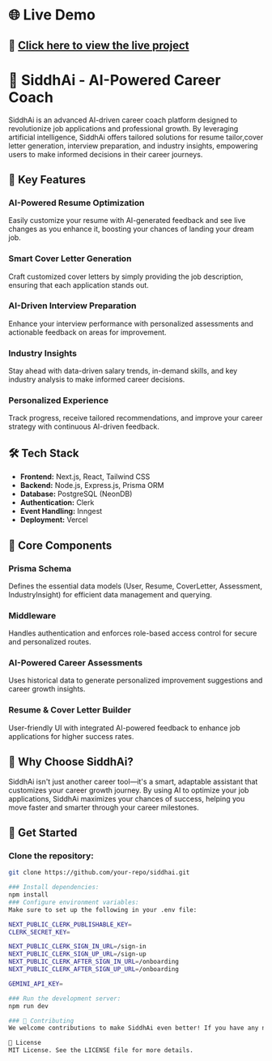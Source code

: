# 🌐 Live Demo  
## 🔗 [Click here to view the live project](https://siddhai-riyahablanis-projects.vercel.app/)

# 🚀 SiddhAi - AI-Powered Career Coach

SiddhAi is an advanced AI-driven career coach platform designed to revolutionize job applications and professional growth. By leveraging artificial intelligence, SiddhAi offers tailored solutions for resume tailor,cover letter generation, interview preparation, and industry insights, empowering users to make informed decisions in their career journeys.

## 🚀 **Key Features**

### AI-Powered Resume Optimization
Easily customize your resume with AI-generated feedback and see live changes as you enhance it, boosting your chances of landing your dream job.

### Smart Cover Letter Generation
Craft customized cover letters by simply providing the job description, ensuring that each application stands out.

### AI-Driven Interview Preparation
Enhance your interview performance with personalized assessments and actionable feedback on areas for improvement.

### Industry Insights
Stay ahead with data-driven salary trends, in-demand skills, and key industry analysis to make informed career decisions.

### Personalized Experience
Track progress, receive tailored recommendations, and improve your career strategy with continuous AI-driven feedback.

## 🛠️ **Tech Stack**

- **Frontend:** Next.js, React, Tailwind CSS
- **Backend:** Node.js, Express.js, Prisma ORM
- **Database:** PostgreSQL (NeonDB)
- **Authentication:** Clerk
- **Event Handling:** Inngest
- **Deployment:** Vercel

## 📌 **Core Components**

### Prisma Schema
Defines the essential data models (User, Resume, CoverLetter, Assessment, IndustryInsight) for efficient data management and querying.

### Middleware
Handles authentication and enforces role-based access control for secure and personalized routes.

### AI-Powered Career Assessments
Uses historical data to generate personalized improvement suggestions and career growth insights.

### Resume & Cover Letter Builder
User-friendly UI with integrated AI-powered feedback to enhance job applications for higher success rates.

## 📢 **Why Choose SiddhAi?**

SiddhAi isn't just another career tool—it's a smart, adaptable assistant that customizes your career growth journey. By using AI to optimize your job applications, SiddhAi maximizes your chances of success, helping you move faster and smarter through your career milestones.

## 🚀 **Get Started**

### Clone the repository:
```bash
git clone https://github.com/your-repo/siddhai.git

### Install dependencies:
npm install
### Configure environment variables:
Make sure to set up the following in your .env file:

NEXT_PUBLIC_CLERK_PUBLISHABLE_KEY=
CLERK_SECRET_KEY=

NEXT_PUBLIC_CLERK_SIGN_IN_URL=/sign-in
NEXT_PUBLIC_CLERK_SIGN_UP_URL=/sign-up
NEXT_PUBLIC_CLERK_AFTER_SIGN_IN_URL=/onboarding
NEXT_PUBLIC_CLERK_AFTER_SIGN_UP_URL=/onboarding

GEMINI_API_KEY=

### Run the development server:
npm run dev

### 🤝 Contributing
We welcome contributions to make SiddhAi even better! If you have any new feature suggestions, or improvements, feel free to submit a PR.

📜 License
MIT License. See the LICENSE file for more details.
